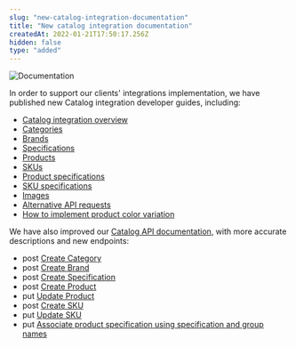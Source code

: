 ```yaml
---
slug: "new-catalog-integration-documentation"
title: "New catalog integration documentation"
createdAt: 2022-01-21T17:50:17.256Z
hidden: false
type: "added"
---
```


![Documentation](https://img.shields.io/badge/Documentation-orange)

In order to support our clients' integrations implementation, we have published new Catalog integration developer guides, including:

- [Catalog integration overview](https://developers.vtex.com/docs/guides/catalog-integration)
- [Categories](https://developers.vtex.com/docs/guides/categories)
- [Brands](https://developers.vtex.com/docs/guides/brands)
- [Specifications](https://developers.vtex.com/docs/guides/specifications)
- [Products](https://developers.vtex.com/vtex-rest-api/docs/products)
- [SKUs](https://developers.vtex.com/vtex-rest-api/docs/skus)
- [Product specifications](https://developers.vtex.com/vtex-rest-api/docs/product-specifications)
- [SKU specifications](https://developers.vtex.com/vtex-rest-api/docs/sku-specifications)
- [Images](https://developers.vtex.com/vtex-rest-api/docs/catalog-integration)
- [Alternative API requests](https://developers.vtex.com/docs/guides/alternative-api-requests)
- [How to implement product color variation](https://developers.vtex.com/docs/guides/how-to-implement-product-color-variation)

We have also improved our [Catalog API documentation](https://developers.vtex.com/docs/api-reference/catalog-api#overview), with more accurate descriptions and new endpoints:

- post [Create Category](https://developers.vtex.com/docs/api-reference/catalog-api#post-/api/catalog/pvt/category)
- post [Create Brand](https://developers.vtex.com/docs/api-reference/catalog-api#post-/api/catalog/pvt/brand)
- post [Create Specification](https://developers.vtex.com/vtex-rest-api/reference/catalog-api-specification#catalog-api-post-specification)
- post [Create Product](https://developers.vtex.com/docs/api-reference/catalog-api#post-/api/catalog/pvt/product)
- put [Update Product](https://developers.vtex.com/docs/api-reference/catalog-api/#put-/api/catalog/pvt/product/-productId-)
- post [Create SKU](https://developers.vtex.com/docs/api-reference/catalog-api#post-/api/catalog/pvt/stockkeepingunit)
- put [Update SKU](https://developers.vtex.com/docs/api-reference/catalog-api#put-/api/catalog/pvt/stockkeepingunit/-skuId-)
- put [Associate product specification using specification and group names](https://developers.vtex.com/docs/api-reference/catalog-api#put-/api/catalog/pvt/product/-productId-/specificationvalue)
